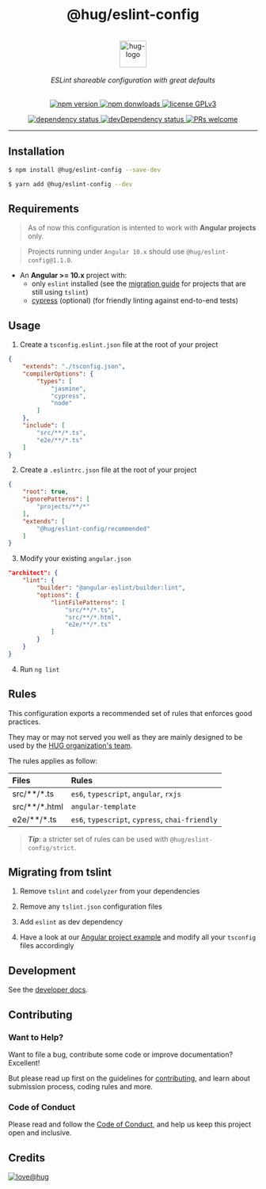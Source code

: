 <h1 align="center">
    @hug/eslint-config
</h1>

<p align="center">
    <br>
    <a href="https://www.hug.ch/">
        <img src="https://www.hug.ch/sites/all/themes/interhug/img/logos/logo-hug.svg" alt="hug-logo" height="54px" />
    </a>
    <br><br>
    <i>ESLint shareable configuration with great defaults</i>
    <br><br>
</p>

<p align="center">
    <a href="https://www.npmjs.com/package/@hug/eslint-config">
        <img src="https://img.shields.io/npm/v/@hug/eslint-config.svg?color=blue&logo=npm" alt="npm version" />
    </a>
    <a href="https://npmcharts.com/compare/@hug/eslint-config?minimal=true">
        <img src="https://img.shields.io/npm/dw/@hug/eslint-config.svg?color=blue&logo=npm" alt="npm donwloads" />
    </a>
    <a href="https://github.com/DSI-HUG/eslint-config/blob/master/LICENSE">
        <img src="https://img.shields.io/badge/license-GPLv3-ff69b4.svg" alt="license GPLv3" />
    </a>
</p>

<p align="center">
    <a href="https://david-dm.org/DSI-HUG/eslint-config">
        <img src="https://img.shields.io/david/DSI-HUG/eslint-config.svg" alt="dependency status" />
    </a>
    <a href="https://david-dm.org/DSI-HUG/eslint-config?type=dev">
        <img src="https://img.shields.io/david/dev/DSI-HUG/eslint-config.svg" alt="devDependency status" />
    </a>
    <a href="https://github.com/DSI-HUG/eslint-config/blob/master/CONTRIBUTING.md#-submitting-a-pull-request-pr">
        <img src="https://img.shields.io/badge/PRs-welcome-brightgreen.svg" alt="PRs welcome" />
    </a>
</p>

<hr>

## Installation

```sh
$ npm install @hug/eslint-config --save-dev
```

```sh
$ yarn add @hug/eslint-config --dev
```


## Requirements

> As of now this configuration is intented to work with **Angular projects** only.

> Projects running under `Angular 10.x` should use `@hug/eslint-config@1.1.0`.

* An **Angular >= 10.x** project with:
   * only `eslint` installed (see the [migration guide](#tslint-migration) for projects that are still using `tslint`)
   * [cypress][cypress] (optional) (for friendly linting against end-to-end tests)


## Usage

1. Create a `tsconfig.eslint.json` file at the root of your project

```json
{
    "extends": "./tsconfig.json",
    "compilerOptions": {
        "types": [
            "jasmine",
            "cypress",
            "node"
        ]
    },
    "include": [
        "src/**/*.ts",
        "e2e/**/*.ts"
    ]
}
```

2. Create a `.eslintrc.json` file at the root of your project

```json
{
    "root": true,
    "ignorePatterns": [
        "projects/**/*"
    ],
    "extends": [
        "@hug/eslint-config/recommended"
    ]
}
```

3. Modify your existing `angular.json`

```json
"architect": {
    "lint": {
        "builder": "@angular-eslint/builder:lint",
        "options": {
            "lintFilePatterns": [
                "src/**/*.ts",
                "src/**/*.html",
                "e2e/**/*.ts"
            ]
        }
    }
}
```

4. Run `ng lint`


## Rules

This configuration exports a recommended set of rules that enforces good practices.

They may or may not served you well as they are mainly designed to be used by the [HUG organization's team][dsi-hug].

The rules applies as follow:

| Files | Rules |
| :---- | :---- |
| src/**/*.ts | `es6`, `typescript`, `angular`, `rxjs` |
| src/**/*.html | `angular-template` |
| e2e/**/*.ts | `es6`, `typescript`, `cypress`, `chai-friendly` |

> ***Tip***: a stricter set of rules can be used with `@hug/eslint-config/strict`.


## <a name="tslint-migration"></a> Migrating from tslint

1. Remove `tslint` and `codelyzer` from your dependencies

2. Remove any `tslint.json` configuration files

3. Add `eslint` as dev dependency

4. Have a look at our [Angular project example][ng-example] and modify all your `tsconfig` files accordingly


## Development

See the [developer docs][developer].


## Contributing

### Want to Help?

Want to file a bug, contribute some code or improve documentation? Excellent!

But please read up first on the guidelines for [contributing][contributing], and learn about submission process, coding rules and more.

### Code of Conduct

Please read and follow the [Code of Conduct][codeofconduct], and help us keep this project open and inclusive.


## Credits

[![love@hug](https://img.shields.io/badge/@hug-%E2%9D%A4%EF%B8%8Flove-magenta)][dsi-hug]




[angular-eslint]: https://github.com/angular-eslint/angular-eslint
[ng-example]: https://github.com/DSI-HUG/eslint-config/blob/master/examples/angular
[cypress]: https://www.cypress.io/
[developer]: https://github.com/DSI-HUG/eslint-config/blob/master/DEVELOPER.md
[contributing]: https://github.com/DSI-HUG/eslint-config/blob/master/CONTRIBUTING.md
[codeofconduct]: https://github.com/DSI-HUG/eslint-config/blob/master/CODE_OF_CONDUCT.md
[dsi-hug]: https://github.com/DSI-HUG
